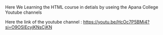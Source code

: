 Here We Learning the HTML course in detials by useing the Apana College Youtube channels

Here the link of the youtube channel : https://youtu.be/HcOc7P5BMi4?si=O9OSIEcyjKNsCjKN
 
 
